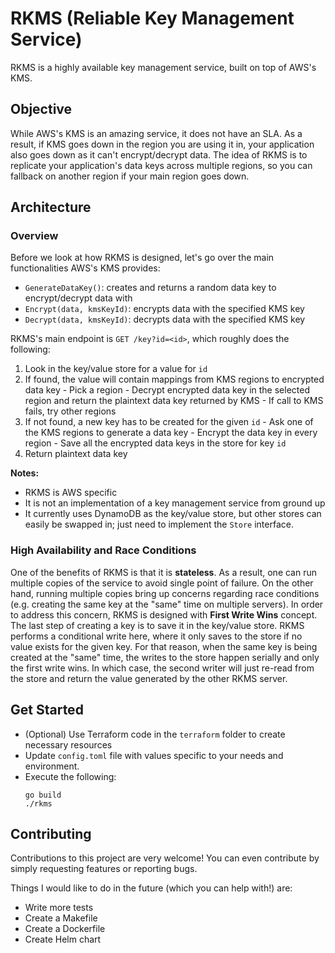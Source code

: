 # RKMS (Reliable Key Management Service)
RKMS is a highly available key management service, built on top of AWS's KMS.


## Objective
While AWS's KMS is an amazing service, it does not have an SLA. As a result, if KMS goes down in the region you are using it in, your application also goes down as it can't encrypt/decrypt data. The idea of RKMS is to replicate your application's data keys across multiple regions, so you can fallback on another region if your main region goes down.


## Architecture

### Overview
Before we look at how RKMS is designed, let's go over the main functionalities AWS's KMS provides:
- `GenerateDataKey()`: creates and returns a random data key to encrypt/decrypt data with
- `Encrypt(data, kmsKeyId)`: encrypts data with the specified KMS key
- `Decrypt(data, kmsKeyId)`: decrypts data with the specified KMS key

RKMS's main endpoint is `GET /key?id=<id>`, which roughly does the following:
  1. Look in the key/value store for a value for `id`
  2. If found, the value will contain mappings from KMS regions to encrypted data key
    - Pick a region
    - Decrypt encrypted data key in the selected region and return the plaintext data key returned by KMS
    - If call to KMS fails, try other regions
  3. If not found, a new key has to be created for the given `id`
    - Ask one of the KMS regions to generate a data key
    - Encrypt the data key in every region
    - Save all the encrypted data keys in the store for key `id`
  4. Return plaintext data key

**Notes:**
- RKMS is AWS specific
- It is not an implementation of a key management service from ground up
- It currently uses DynamoDB as the key/value store, but other stores can easily be swapped in; just need to implement the `Store` interface.

### High Availability and Race Conditions
One of the benefits of RKMS is that it is **stateless**. As a result, one can run multiple copies of the service to avoid single point of failure. On the other hand, running multiple copies bring up concerns regarding race conditions (e.g. creating the same key at the "same" time on multiple servers).
In order to address this concern, RKMS is designed with **First Write Wins** concept. The last step of creating a key is to save it in the key/value store. RKMS performs a conditional write here, where it only saves to the store if no value exists for the given key. For that reason, when the same key is being created at the "same" time, the writes to the store happen serially and only the first write wins. In which case, the second writer will just re-read from the store and return the value generated by the other RKMS server.


## Get Started
- (Optional) Use Terraform code in the `terraform` folder to create necessary resources
- Update `config.toml` file with values specific to your needs and environment. 
- Execute the following:
  ```
  go build
  ./rkms
  ```


## Contributing
Contributions to this project are very welcome! You can even contribute by simply requesting features or reporting bugs.

Things I would like to do in the future (which you can help with!) are:
- Write more tests
- Create a Makefile
- Create a Dockerfile
- Create Helm chart
